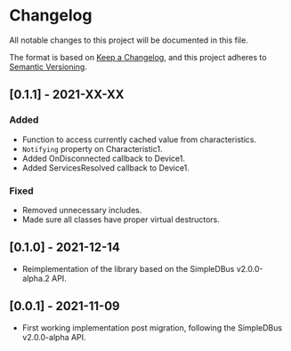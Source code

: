 # Changelog
All notable changes to this project will be documented in this file.

The format is based on [Keep a Changelog](https://keepachangelog.com/en/1.0.0/),
and this project adheres to [Semantic Versioning](https://semver.org/spec/v2.0.0.html).

## [0.1.1] - 2021-XX-XX

### Added
- Function to access currently cached value from characteristics.
- `Notifying` property on Characteristic1.
- Added OnDisconnected callback to Device1.
- Added ServicesResolved callback to Device1.

### Fixed
- Removed unnecessary <iostream> includes.
- Made sure all classes have proper virtual destructors.

## [0.1.0] - 2021-12-14
- Reimplementation of the library based on the SimpleDBus v2.0.0-alpha.2 API.

## [0.0.1] - 2021-11-09
- First working implementation post migration, following the SimpleDBus v2.0.0-alpha API.
